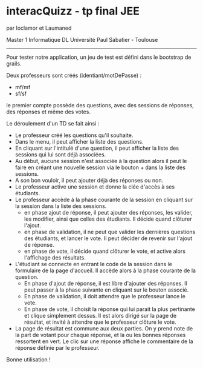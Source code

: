 interacQuizz - tp final JEE
===========================
par loclamor et Laumaned

Master 1 Informatique DL Université Paul Sabatier - Toulouse

---------------------------------------------------------------------------

Pour tester notre application, un jeu de test est défini dans le bootstrap de grails.

Deux professeurs sont créés (identiant/motDePasse) : 
- mf/mf
- sf/sf

le premier compte possède des questions, avec des sessions de réponses, des réponses et même des votes.

Le déroulement d'un TD se fait ainsi :
- Le professeur créé les questions qu'il souhaite.
- Dans le menu, il peut afficher la liste des questions.
- En cliquant sur l'intitulé d'une question, il peut afficher la liste des sessions qui lui sont déjà associées.
- Au début, aucune session n'est associée à la question alors il peut le faire en créant une nouvelle session via le bouton + dans la liste des sessions.
- A son bon vouloir, il peut ajouter déjà des réponses ou non.
- Le professeur active une session et donne la clée d'accès à ses étudiants.
- Le professeur accède à la phase courante de la session en cliquant sur la session dans la liste des sessions.
  - en phase ajout de réponse, il peut ajouter des réponses, les valider, les modifier, ainsi que celles des étudiants. Il décide quand clôturer l'ajout.
  - en phase de validation, il ne peut que valider les dernières questions des étudiants, et lancer le vote. Il peut décider de revenir sur l'ajout de réponse.
  - en phase de vote, il décide quand clôturer le vote, et active alors l'affichage des résultats.
- L'étudiant se connecte en entrant le code de la session dans le formulaire de la page d'accueil. Il accède alors à la phase courante de la question.
  - En phase d'ajout de réponse, il est libre d'ajouter des réponses. Il peut passer à la phase suivante en cliquant sur le bouton associé.
  - En phase de validation, il doit attendre que le professeur lance le vote.
  - En phase de vote, il choisit la réponse qui lui parait la plus pertinante et clique simplement dessus. Il est alors dirigé sur la page de résultat, et invité à attendre que le professeur clôture le vote.
- La page de résultat est commune aux deux parties. On y prend note de la part de votant pour chaque réponse, et la ou les bonnes réponses ressortent en vert. Le clic sur une réponse affiche le commentaire de la réponse définie par le professeur.


Bonne utilisation !
